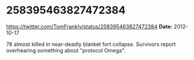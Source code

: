# 258395463827472384
https://twitter.com/TomFrankly/status/258395463827472384
**Date:** 2012-10-17

78 almost killed in near-deadly blanket fort collapse. Survivors report overhearing something about "protocol Omega".
